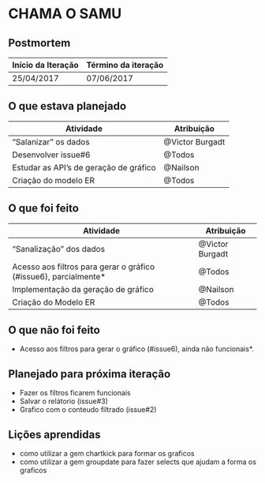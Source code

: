 # CHAMA O SAMU

## Postmortem

Início da Iteração | Término da iteração 
---------- | -----------
25/04/2017 | 07/06/2017

## O que estava planejado

Atividade | Atribuição
---------- | -----------
|“Salanizar” os dados | @Victor Burgadt|
|Desenvolver issue#6 | @Todos|
|Estudar as API’s de geração de gráfico| @Nailson|
|Criação do modelo ER | @Todos|

## O que foi feito

Atividade | Atribuição
---------- | -----------
|“Sanalização” dos dados | @Victor Burgadt|
|Acesso aos filtros para gerar o gráfico (#issue6), parcialmente* | @Todos|
|Implementação da geração de gráfico | @Nailson|
|Criação do Modelo ER | @Todos|

## O que não foi feito
* Acesso aos filtros para gerar o gráfico (#issue6), ainda não funcionais*.
 
 
 
## Planejado para próxima iteração
 * Fazer os filtros ficarem funcionais
 * Salvar o relátorio (issue#3)
 * Grafico com o conteudo filtrado (issue#2)
 
## Lições aprendidas

 * como utilizar a gem chartkick para formar os graficos
 * como utilizar a gem groupdate para fazer selects que ajudam a forma os graficos


 
 
 
 
